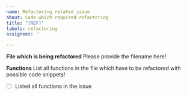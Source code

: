 ```yaml
---
name: Refactoring related issue
about: Code which required refactoring
title: "[REF]"
labels: refactoring
assignees: ''

---
```


**File which is being refactored**
Please provide the filename here!

**Functions**
List all functions in the file which have to be refactored with possible code snippets!

- [ ] Listed all functions in the issue
